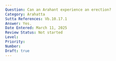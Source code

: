 ```yaml
---
Question: Can an Arahant experience an erection?
Category: Arahatta
Sutta References: Vb.10.17.1
Answer: Yes.
Date Entered: March 11, 2025
Review Status: Not started
Level: 
Priority: 
Number: 
Draft: true
---
```


